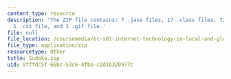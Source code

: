```yaml
---
content_type: resource
description: 'The ZIP file contains: 7 .java files, 17 .class files, 72 .html files,
  1 .css file, and 1 .gif file.'
file: null
file_location: /coursemedia/ec-s01-internet-technology-in-local-and-global-communities-spring-2005-summer-2005/9fffdc5f66bc53c64fbac2d1b320977c_Sudoku.zip
file_type: application/zip
resourcetype: Other
title: Sudoku.zip
uid: 9fffdc5f-66bc-53c6-4fba-c2d1b320977c
---
```

